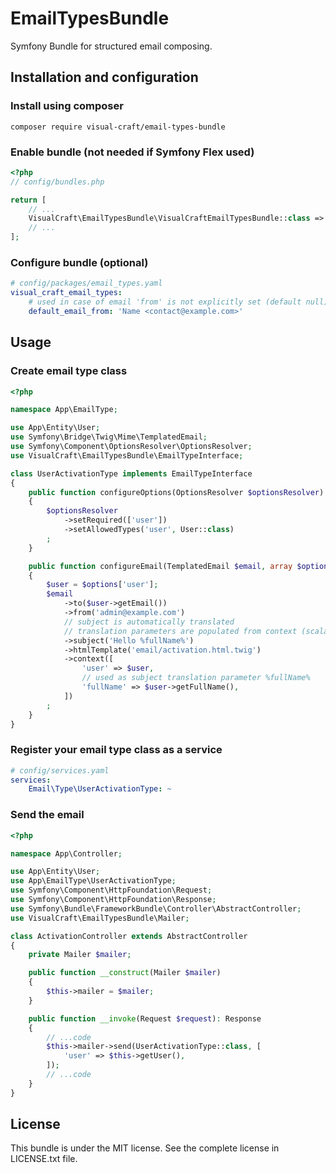 # EmailTypesBundle
Symfony Bundle for structured email composing.

## Installation and configuration

### Install using composer
```shell
composer require visual-craft/email-types-bundle
```

### Enable bundle (not needed if Symfony Flex used)
```php
<?php
// config/bundles.php

return [
    // ...
    VisualCraft\EmailTypesBundle\VisualCraftEmailTypesBundle::class => ['all' => true],
    // ...
];

```

### Configure bundle (optional)
```yaml
# config/packages/email_types.yaml
visual_craft_email_types:
    # used in case of email 'from' is not explicitly set (default null) 
    default_email_from: 'Name <contact@example.com>'
```


## Usage

### Create email type class
```php
<?php

namespace App\EmailType;

use App\Entity\User;
use Symfony\Bridge\Twig\Mime\TemplatedEmail;
use Symfony\Component\OptionsResolver\OptionsResolver;
use VisualCraft\EmailTypesBundle\EmailTypeInterface;

class UserActivationType implements EmailTypeInterface
{
    public function configureOptions(OptionsResolver $optionsResolver): void
    {
        $optionsResolver
            ->setRequired(['user'])
            ->setAllowedTypes('user', User::class)
        ;
    }

    public function configureEmail(TemplatedEmail $email, array $options): void
    {
        $user = $options['user'];
        $email
            ->to($user->getEmail())
            ->from('admin@example.com')
            // subject is automatically translated
            // translation parameters are populated from context (scalar values only)
            ->subject('Hello %fullName%')
            ->htmlTemplate('email/activation.html.twig')
            ->context([
                'user' => $user,
                // used as subject translation parameter %fullName%
                'fullName' => $user->getFullName(),
            ])
        ;
    }
}

```

### Register your email type class as a service
```yaml
# config/services.yaml
services:
    Email\Type\UserActivationType: ~
```

### Send the email
```php
<?php

namespace App\Controller;

use App\Entity\User;
use App\EmailType\UserActivationType;
use Symfony\Component\HttpFoundation\Request;
use Symfony\Component\HttpFoundation\Response;
use Symfony\Bundle\FrameworkBundle\Controller\AbstractController;
use VisualCraft\EmailTypesBundle\Mailer;

class ActivationController extends AbstractController
{
    private Mailer $mailer;

    public function __construct(Mailer $mailer)
    {
        $this->mailer = $mailer;
    }

    public function __invoke(Request $request): Response
    {
        // ...code
        $this->mailer->send(UserActivationType::class, [
            'user' => $this->getUser(),
        ]);
        // ...code
    }
}
```

## License
This bundle is under the MIT license. See the complete license in LICENSE.txt file.
